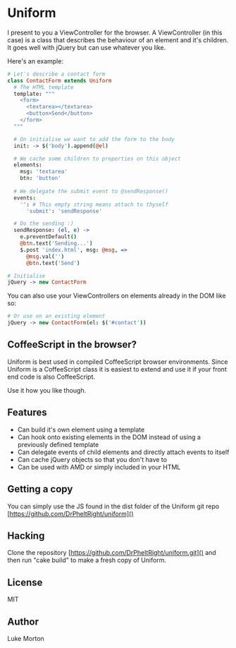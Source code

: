 # Uniform

I present to you a ViewController for the browser. A
ViewController (in this case) is a class that describes the
behaviour of an element and it's children. It goes well with
jQuery but can use whatever you like.

Here's an example:

``` coffeescript
# Let's describe a contact form
class ContactForm extends Uniform
  # The HTML template
  template: """
    <form>
      <textarea></textarea>
      <button>Send</button>
    </form>
  """

  # On initialise we want to add the form to the body
  init: -> $('body').append(@el)

  # We cache some children to properties on this object
  elements:
    msg: 'textarea'
    btn: 'button'
  
  # We delegate the submit event to @sendResponse()
  events:
    '': # This empty string means attach to thyself
      'submit': 'sendResponse'

  # Do the sending :)
  sendResponse: (el, e) ->
    e.preventDefault()
    @btn.text('Sending...')
    $.post 'index.html', msg: @msg, =>
      @msg.val('')
      @btn.text('Send')

# Initialise
jQuery -> new ContactForm
```

You can also use your ViewControllers on elements already in
the DOM like so:

``` coffeescript
# Or use on an existing element
jQuery -> new ContactForm(el: $('#contact'))
```

## CoffeeScript in the browser?

Uniform is best used in compiled CoffeeScript browser
environments. Since Uniform is a CoffeeScript class it is
easiest to extend and use it if your front end code is also
CoffeeScript.

Use it how you like though.

## Features

 - Can build it's own element using a template
 - Can hook onto existing elements in the DOM instead of using
   a previously defined template
 - Can delegate events of child elements and directly attach
   events to itself
 - Can cache jQuery objects so that you don't have to
 - Can be used with AMD or simply included in your HTML

## Getting a copy

You can simply use the JS found in the dist folder of the
Uniform git repo [https://github.com/DrPheltRight/uniform]()

## Hacking

Clone the repository [https://github.com/DrPheltRight/uniform.git]()
and then run "cake build" to make a fresh copy of Uniform.

## License

MIT

## Author

Luke Morton